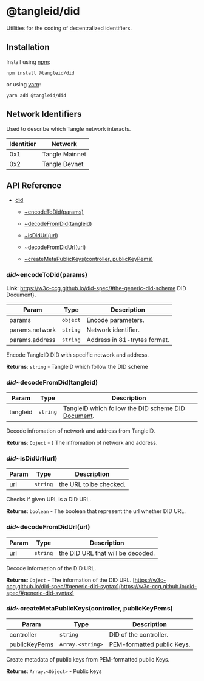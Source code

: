 # @tangleid/did

Utilities for the coding of decentralized identifiers.

## Installation

Install using [npm](https://www.npmjs.org/):

```shell
npm install @tangleid/did
```

or using [yarn](https://yarnpkg.com/):

```shell
yarn add @tangleid/did
```

## Network Identifiers

Used to describe which Tangle network interacts.

| Identitier | Network        |
| ---------- | -------------- |
| 0x1        | Tangle Mainnet |
| 0x2        | Tangle Devnet  |

## API Reference


* [did](#module_did)

    * [~encodeToDid(params)](#module_did..encodeToDid)

    * [~decodeFromDid(tangleid)](#module_did..decodeFromDid)

    * [~isDidUrl(url)](#module_did..isDidUrl)

    * [~decodeFromDidUrl(url)](#module_did..decodeFromDidUrl)

    * [~createMetaPublicKeys(controller, publicKeyPems)](#module_did..createMetaPublicKeys)


<a name="module_did..encodeToDid"></a>

### *did*~encodeToDid(params)
**Link**: https://w3c-ccg.github.io/did-spec/#the-generic-did-scheme DID Document}.  

| Param | Type | Description |
| --- | --- | --- |
| params | <code>object</code> | Encode parameters. |
| params.network | <code>string</code> | Network identifier. |
| params.address | <code>string</code> | Address in 81-trytes format. |

Encode TangleID DID with specific network and address.

**Returns**: <code>string</code> - TangleID which follow the DID scheme  
<a name="module_did..decodeFromDid"></a>

### *did*~decodeFromDid(tangleid)

| Param | Type | Description |
| --- | --- | --- |
| tangleid | <code>string</code> | TangleID which follow the DID scheme   [DID Document](https://w3c-ccg.github.io/did-spec/#the-generic-did-scheme). |

Decode infromation of network and address from TangleID.

**Returns**: <code>Object</code> - } The infromation of network and address.  
<a name="module_did..isDidUrl"></a>

### *did*~isDidUrl(url)

| Param | Type | Description |
| --- | --- | --- |
| url | <code>string</code> | the URL to be checked. |

Checks if given URL is a DID URL.

**Returns**: <code>boolean</code> - The boolean that represent the url whether DID URL.  
<a name="module_did..decodeFromDidUrl"></a>

### *did*~decodeFromDidUrl(url)

| Param | Type | Description |
| --- | --- | --- |
| url | <code>string</code> | the DID URL that will be decoded. |

Decode information of the DID URL.

**Returns**: <code>Object</code> - The information of the DID URL. [https://w3c-ccg.github.io/did-spec/#generic-did-syntax](https://w3c-ccg.github.io/did-spec/#generic-did-syntax)  
<a name="module_did..createMetaPublicKeys"></a>

### *did*~createMetaPublicKeys(controller, publicKeyPems)

| Param | Type | Description |
| --- | --- | --- |
| controller | <code>string</code> | DID of the controller. |
| publicKeyPems | <code>Array.&lt;string&gt;</code> | PEM-formatted public Keys. |

Create metadata of public keys from PEM-formatted public Keys.

**Returns**: <code>Array.&lt;Object&gt;</code> - Public keys  
